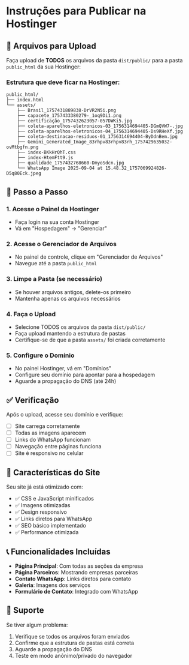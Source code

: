 # Instruções para Publicar na Hostinger

## 📁 Arquivos para Upload

Faça upload de **TODOS** os arquivos da pasta `dist/public/` para a pasta `public_html` da sua Hostinger:

### Estrutura que deve ficar na Hostinger:
```
public_html/
├── index.html
└── assets/
    ├── Brasil_1757431889838-DrVR2N5i.png
    ├── capacete_1757433380279-_1oq9Di1.png
    ├── certificação_1757432623057-057DWKi5.jpg
    ├── coleta-aparelhos-eletronicos-03_1756314694405-DGmQVW7-.jpg
    ├── coleta-aparelhos-eletronicos-04_1756314694405-Ds9RHeXf.jpg
    ├── coleta-destinacao-residuos-01_1756314694404-ByDdnBem.jpg
    ├── Gemini_Generated_Image_83rhpv83rhpv83rh_1757429635032-ovMtbgfn.png
    ├── index-BKkHrQhT.css
    ├── index-HtemFtt9.js
    ├── qualidade_1757432768660-DmyoSdcn.jpg
    └── WhatsApp Image 2025-09-04 at 15.48.32_1757069924826-D5q80Eck.jpeg
```

## 🚀 Passo a Passo

### 1. Acesse o Painel da Hostinger
- Faça login na sua conta Hostinger
- Vá em "Hospedagem" → "Gerenciar"

### 2. Acesse o Gerenciador de Arquivos
- No painel de controle, clique em "Gerenciador de Arquivos"
- Navegue até a pasta `public_html`

### 3. Limpe a Pasta (se necessário)
- Se houver arquivos antigos, delete-os primeiro
- Mantenha apenas os arquivos necessários

### 4. Faça o Upload
- Selecione TODOS os arquivos da pasta `dist/public/`
- Faça upload mantendo a estrutura de pastas
- Certifique-se de que a pasta `assets/` foi criada corretamente

### 5. Configure o Domínio
- No painel Hostinger, vá em "Domínios"
- Configure seu domínio para apontar para a hospedagem
- Aguarde a propagação do DNS (até 24h)

## ✅ Verificação

Após o upload, acesse seu domínio e verifique:
- [ ] Site carrega corretamente
- [ ] Todas as imagens aparecem
- [ ] Links do WhatsApp funcionam
- [ ] Navegação entre páginas funciona
- [ ] Site é responsivo no celular

## 🎯 Características do Site

Seu site já está otimizado com:
- ✅ CSS e JavaScript minificados
- ✅ Imagens otimizadas
- ✅ Design responsivo
- ✅ Links diretos para WhatsApp
- ✅ SEO básico implementado
- ✅ Performance otimizada

## 📞 Funcionalidades Incluídas

- **Página Principal**: Com todas as seções da empresa
- **Página Parceiros**: Mostrando empresas parceiras
- **Contato WhatsApp**: Links diretos para contato
- **Galeria**: Imagens dos serviços
- **Formulário de Contato**: Integrado com WhatsApp

## 🔧 Suporte

Se tiver algum problema:
1. Verifique se todos os arquivos foram enviados
2. Confirme que a estrutura de pastas está correta
3. Aguarde a propagação do DNS
4. Teste em modo anônimo/privado do navegador